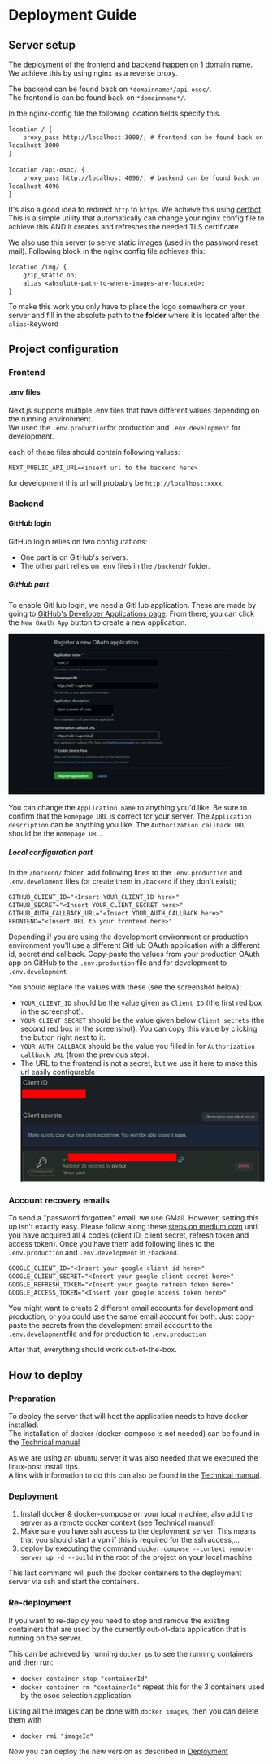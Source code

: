 # Deployment Guide

## Server setup
The deployment of the frontend and backend happen on 1 domain name.  
We achieve this by using nginx as a reverse proxy.

The backend can be found back on `*domainname*/api-osoc/`.  
The frontend is can be found back on `*domainname*/`.

In the nginx-config file the following location fields specify this.

```
location / {
    proxy_pass http://localhost:3000/; # frontend can be found back on localhost 3000
}

location /api-osoc/ {
    proxy_pass http://localhost:4096/; # backend can be found back on localhost 4096
}
```

It's also a good idea to redirect `http` to `https`. We achieve this using [certbot](https://certbot.eff.org).  
This is a simple utility that automatically can change your nginx config file to achieve this AND it creates and refreshes the needed TLS certificate.

We also use this server to serve static images (used in the password reset mail).
Following block in the nginx config file achieves this:
```
location /img/ {
    gzip_static on;
    alias <absolute-path-to-where-images-are-located>;
}
```
To make this work you only have to place the logo somewhere on your server and fill in the absolute path to the **folder** where it is located after the `alias`-keyword

## Project configuration
### Frontend

#### .env files
Next.js supports multiple .env files that have different values depending on the running environment.  
We used the `.env.production`for production and `.env.development` for development.

each of these files should contain following values:

```
NEXT_PUBLIC_API_URL=<insert url to the backend here>
```
for development this url will probably be `http://localhost:xxxx`.

### Backend
#### GitHub login
GitHub login relies on two configurations:
 - One part is on GitHub's servers.
 - The other part relies on .env files in the `/backend/` folder.

##### GitHub part
To enable GitHub login, we need a GitHub application. These are made by going to [GitHub's Developer Applications page](https://github.com/settings/developers). From there, you can click the `New OAuth App` button to create a new application.

![Default settings](./gh-oauth-new-app.png)

You can change the `Application name` to anything you'd like. Be sure to confirm that the `Homepage URL` is correct for your server. The `Application description` can be anything you like. The `Authorization callback URL` should be the `Homepage URL`.

##### Local configuration part
In the `/backend/` folder, add following lines to the `.env.production` and `.env.develoment` files (or create them in `/backend` if they don't exist);
```
GITHUB_CLIENT_ID="<Insert YOUR_CLIENT_ID here>"
GITHUB_SECRET="<Insert YOUR_CLIENT_SECRET here>"
GITHUB_AUTH_CALLBACK_URL="<Insert YOUR_AUTH_CALLBACK here>"
FRONTEND="<Insert URL to your frontend here>"
```

Depending if you are using the development environment or production environment you'll use a different GitHub OAuth application with a different id, secret and callback.
Copy-paste the values from your production OAuth app on GitHub to the `.env.production` file and for development to `.env.development`

You should replace the values with these (see the screenshot below):
 - `YOUR_CLIENT_ID` should be the value given as `Client ID` (the first red box in the screenshot).
 - `YOUR_CLIENT_SECRET` should be the value given below `Client secrets` (the second red box in the screenshot). You can copy this value by clicking the button right next to it.
 - `YOUR_AUTH_CALLBACK` should be the value you filled in for `Authorization callback URL` (from the previous step).
 - The URL to the frontend is not a secret, but we use it here to make this url easily configurable
![How to get the values](./gh-oauth-get-values.png)

### Account recovery emails
To send a "password forgotten" email, we use GMail. However, setting this up isn't exactly easy. Please follow along these [steps on medium.com](https://alexb72.medium.com/how-to-send-emails-using-a-nodemailer-gmail-and-oauth2-fe19d66451f9) until you have acquired all 4 codes (client ID, client secret, refresh token and access token).
Once you have them add following lines to the `.env.production` and `.env.development` in `/backend`.
```
GOOGLE_CLIENT_ID="<Insert your google client id here>"
GOOGLE_CLIENT_SECRET="<Insert your google client secret here>"
GOOGLE_REFRESH_TOKEN="<Insert your google refresh token here>"
GOOGLE_ACCESS_TOKEN="<Insert your google access token here>"
```
You might want to create 2 different email accounts for development and production, or you could use the same email account for both.
Just copy-paste the secrets from the development email account to the `.env.development`file and for production to `.env.production`

After that, everything should work out-of-the-box.

## How to deploy

### Preparation
To deploy the server that will host the application needs to have docker installed.  
The installation of docker (docker-compose is not needed) can be found in the [Technical manual](/docs/technicalManual.md)

As we are using an ubuntu server it was also needed that we executed the linux-post install tips.  
A link with information to do this can also be found in the [Technical manual](/docs/technicalManual.md).


### Deployment
<a name="deployment"></a>
1. Install docker & docker-compose on your local machine, also add the server as a remote docker context (see [Technical manual](/docs/technicalManual.md))
2. Make sure you have ssh access to the deployment server. This means that you should start a vpn if this is required for the ssh access,...
3. deploy by executing the command `docker-compose --context remote-server up -d --build` in the root of the project on your local machine.

This last command will push the docker containers to the deployment server via ssh and start the containers.

### Re-deployment
If you want to re-deploy you need to stop and remove the existing containers that are used by the currently out-of-data application that is running on the server.

This can be achieved by running `docker ps` to see the running containers and then run:
- `docker container stop "containerId"`
- `docker container rm "containerId"`
repeat this for the 3 containers used by the osoc selection application.

Listing all the images can be done with `docker images`, then you can delete them with
- `docker rmi "imageId"`

Now you can deploy the new version as described in [Deployment](#deployment)
